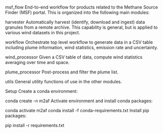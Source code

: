 msf_flow
End-to-end workflow for products related to the Methane Source Finder (MSF) portal. This is organized into the following main modules:

harvester
Automatically harvest (identify, download and ingest) data granules from a remote archive. This capability is general, but is applied to various wind datasets in this project.

workflow
Orchestrate top level workflow to generate data in a CSV table including plume information, wind statistics, emission rate and uncertainty.

wind_processor
Given a CSV table of data, compute wind statistics averaging over time and space.

plume_processor
Post-process and filter the plume list.

utils
General utility functions of use in the other modules.

Setup
Create a conda environment:

conda create -n m2af
Activate environment and install conda packages:

conda activate m2af
conda install -f conda-requirements.txt
Install pip packages:

pip install -r requirements.txt
